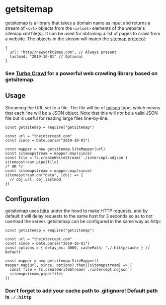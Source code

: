 # getsitemap

getsitemap is a library that takes a domain name as input and returns a stream of `<url>` objects from the `<urlset>` elements of the website's sitemap.xml file(s). It can be used for obtaining a list of pages to crawl from a website. The objects in the stream will match the  [sitemap protocol](https://www.sitemaps.org/protocol.html#urldef):
```
{
  url: "http//newyorktimes.com", // Always present
  lastmod: "2019-10-01" // Optional
}
```

### See [Turbo Crawl](https://www.npmjs.com/package/turbocrawl) for a powerful web crawling library based on getsitemap.

## Usage
Streaming the URL set to a file. The file will be of [ndjson](http://ndjson.org/) type, which means that each line will be a JSON object. Note that this will *not* be a valid JSON file but is useful for reading large files line-by-line.
```
const getsitemap = require("getsitemap")

const url = "theintercept.com"
const since = Date.parse("2019-10-01")

const mapper = new getsitemap.SiteMapper(url)
const sitemapstream = mapper.map(since)
const file = fs.createWriteStream(`./intercept.ndjson`)
sitemapstream.pipe(file)
/* OR */
const sitemapstream = mapper.map(since)
sitemapstream.on("data", (obj) => {
  // obj.url, obj.lastmod
})
```

## Configuration

getsitemap uses [hittp](https://www.npmjs.com/package/hittp) under the hood to make HTTP requests, and by default it will delay requests to the same host for 3 seconds so as to not overload the server. getsitemap can be configured in the same way as hittp:

```
const getsitemap = require("getsitemap")

const url = "theintercept.com"
const since = Date.parse("2019-10-01")
const options = { delay_ms: 3000, cachePath: "./.hittp/cache } // Default

const mapper = new getsitemap.SiteMapper()
mapper.map(url, since, options).then((sitemapstream) => {
  const file = fs.createWriteStream(`./intercept.ndjson`)
  sitemapstream.pipe(file)
})
```

### Don't forget to add your cache path to .gitignore! Default path is `./.hittp`